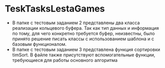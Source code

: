 # TeskTasksLestaGames
- В папке с тестовым заданием 2 представлены два класса реализации кольцевого буфера. Так как тип данных и информация по тому, для чего конкретно требуется буфер, неизвестны, было принято решение писать классы с использованием шаблона и с базовым функционалом.
- В папке с тестовым заданием 3 представлена функция сортировки timSort. В файле также присутствуют вспомогательные функции, требующиеся для работы основного алгоритма

